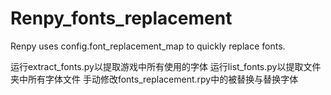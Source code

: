 # Renpy_fonts_replacement
Renpy uses config.font_replacement_map to quickly replace fonts.

运行extract_fonts.py以提取游戏中所有使用的字体
运行list_fonts.py以提取文件夹中所有字体文件
手动修改fonts_replacement.rpy中的被替换与替换字体

